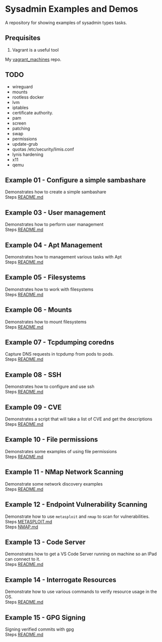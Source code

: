 # Sysadmin Examples and Demos

A repository for showing examples of sysadmin types tasks.

## Prequisites 

1. Vagrant is a useful tool  
  
My [vagrant_machines](https://github.com/chrisguest75/vagrant_machines) repo.  

## TODO

* wireguard
* mounts
* rootless docker
* lvm
* iptables
* certificate authority.
* pam
* screen
* patching
* swap
* permissions
* update-grub
* quotas /etc/security/limis.conf
* lynis hardening
* x11
* qemu

## Example 01 - Configure a simple sambashare

Demonstrates how to create a simple sambashare  
Steps [README.md](./01_sambashare/README.md)  

## Example 03 - User management 

Demonstrates how to perform user management  
Steps [README.md](./03_usermanagement/README.md)  

## Example 04 - Apt Management

Demonstrates how to management various tasks with Apt  
Steps [README.md](./04_apt_management/README.md)  

## Example 05 - Filesystems

Demonstrates how to work with filesystems  
Steps [README.md](./05_filesystems/README.md)  

## Example 06 - Mounts

Demonstrates how to mount filesystems  
Steps [README.md](./06_mounts/README.md)  

## Example 07 - Tcpdumping coredns

Capture DNS requests in tcpdump from pods to pods.  
Steps [README.md](./07_coredns_tcpdump/README.md)  

## Example 08 - SSH

Demonstrates how to configure and use ssh  
Steps [README.md](./08_ssh/README.md)  

## Example 09 - CVE

Demonstrates a script that will take a list of CVE and get the descriptions  
Steps [README.md](./09_cve_processing/README.md)  

## Example 10 - File permissions

Demonstrates some examples of using file permissions  
Steps [README.md](./10_file_permissions/README.md)  

## Example 11 - NMap Network Scanning

Demonstrate some network discovery examples  
Steps [README.md](./11_nmap_scanning/README.md)  

## Example 12 - Endpoint Vulnerability Scanning

Demonstrate how to use `metasploit` and `nmap` to scan for vulnerabilities.  
Steps [METASPLOIT.md](./12_endpoint_vulnerability_scanning/METASPLOIT.md)  
Steps [NMAP.md](./12_endpoint_vulnerability_scanning/NMAP.md)  

## Example 13 - Code Server

Demonstrates how to get a VS Code Server running on machine so an IPad can connect to it.  
Steps [README.md](./13_code_server/README.md)  

## Example 14 - Interrogate Resources

Demonstrate how to use various commands to verify resource usage in the OS.  
Steps [README.md](./14_interrogate_resources/README.md)  

## Example 15 - GPG Signing

Signing verified commits with gpg  
Steps [README.md](./15_code_server/README.md)  
